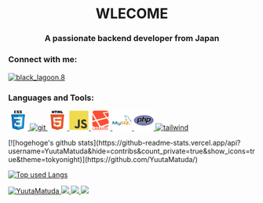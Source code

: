<h1 align="center">WLECOME</h1>
<h3 align="center">A passionate backend developer from Japan</h3>

<h3 align="left">Connect with me:</h3>
<p align="left">
<a href="https://instagram.com/black_lagoon.8" target="blank"><img align="center" src="https://raw.githubusercontent.com/rahuldkjain/github-profile-readme-generator/master/src/images/icons/Social/instagram.svg" alt="black_lagoon.8" height="30" width="40" /></a>
</p>

<h3 align="left">Languages and Tools:</h3>
<p align="left"> <a href="https://www.w3schools.com/css/" target="_blank" rel="noreferrer"> <img src="https://raw.githubusercontent.com/devicons/devicon/master/icons/css3/css3-original-wordmark.svg" alt="css3" width="40" height="40"/> </a> <a href="https://git-scm.com/" target="_blank" rel="noreferrer"> <img src="https://www.vectorlogo.zone/logos/git-scm/git-scm-icon.svg" alt="git" width="40" height="40"/> </a> <a href="https://www.w3.org/html/" target="_blank" rel="noreferrer"> <img src="https://raw.githubusercontent.com/devicons/devicon/master/icons/html5/html5-original-wordmark.svg" alt="html5" width="40" height="40"/> </a> <a href="https://developer.mozilla.org/en-US/docs/Web/JavaScript" target="_blank" rel="noreferrer"> <img src="https://raw.githubusercontent.com/devicons/devicon/master/icons/javascript/javascript-original.svg" alt="javascript" width="40" height="40"/> </a> <a href="https://laravel.com/" target="_blank" rel="noreferrer"> <img src="https://raw.githubusercontent.com/devicons/devicon/master/icons/laravel/laravel-plain-wordmark.svg" alt="laravel" width="40" height="40"/> </a> <a href="https://www.mysql.com/" target="_blank" rel="noreferrer"> <img src="https://raw.githubusercontent.com/devicons/devicon/master/icons/mysql/mysql-original-wordmark.svg" alt="mysql" width="40" height="40"/> </a> <a href="https://www.php.net" target="_blank" rel="noreferrer"> <img src="https://raw.githubusercontent.com/devicons/devicon/master/icons/php/php-original.svg" alt="php" width="40" height="40"/> </a> <a href="https://tailwindcss.com/" target="_blank" rel="noreferrer"> <img src="https://www.vectorlogo.zone/logos/tailwindcss/tailwindcss-icon.svg" alt="tailwind" width="40" height="40"/> </a> </p>
<!-- リポジトリステータス -->
[![hogehoge's github stats](https://github-readme-stats.vercel.app/api?username=YuutaMatuda&hide=contribs&count_private=true&show_icons=true&theme=tokyonight)](https://github.com/YuutaMatuda/)

<!-- ソースコード統計 -->
[![Top used Langs](https://github-readme-stats.vercel.app/api/top-langs/?username=YuutaMatuda&layout=compact&theme=tokyonight)](https://github.com/YuutaMatuda/)

<p align="left">
  <a href="https://github.com/YuutaMatuda/YuutaMatuda/">
    <img src="https://komarev.com/ghpvc/?username=YuutaMatuda" alt="YuutaMatuda"/>
  </a>
  <a href="https://github.com/YuutaMatuda">
    <img height="20" src="https://img.shields.io/github/followers/YuutaMatuda?label=follow&logo=github&style=flat" />
  </a>
  <a href="https://www.reddit.com/user/YuutaMatuda">
    <img height="20" src="https://img.shields.io/reddit/user-karma/combined/YuutaMatuda?label=Reddit&logo=reddit&style=flat" />
  </a>
  <a href="https://stackoverflow.com/users/5720201/YuutaMatuda">
    <img height="20" src="https://img.shields.io/stackexchange/stackoverflow/r/5720201?label=StackOverflow&logo=stack-overflow&style=flat" />
  </a>
</p>
